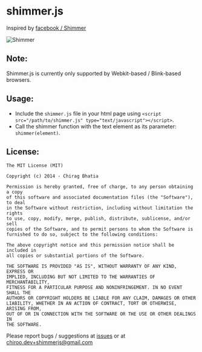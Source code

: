 shimmer.js
============

Inspired by [facebook / Shimmer](https://github.com/facebook/Shimmer)

![Shimmer](https://raw.github.com/chirag64/shimmer.js/master/image.gif)

Note:
-----
Shimmer.js is currently only supported by Webkit-based / Blink-based browsers.

Usage:
------
- Include the `shimmer.js` file in your html page using `<script src="/path/to/shimmer.js" type="text/javascript"></script>`.
- Call the shimmer function with the text element as its parameter: `shimmer(element)`.


License:
-------
```
The MIT License (MIT)

Copyright (c) 2014 - Chirag Bhatia

Permission is hereby granted, free of charge, to any person obtaining a copy
of this software and associated documentation files (the "Software"), to deal
in the Software without restriction, including without limitation the rights
to use, copy, modify, merge, publish, distribute, sublicense, and/or sell
copies of the Software, and to permit persons to whom the Software is
furnished to do so, subject to the following conditions:

The above copyright notice and this permission notice shall be included in
all copies or substantial portions of the Software.

THE SOFTWARE IS PROVIDED "AS IS", WITHOUT WARRANTY OF ANY KIND, EXPRESS OR
IMPLIED, INCLUDING BUT NOT LIMITED TO THE WARRANTIES OF MERCHANTABILITY,
FITNESS FOR A PARTICULAR PURPOSE AND NONINFRINGEMENT. IN NO EVENT SHALL THE
AUTHORS OR COPYRIGHT HOLDERS BE LIABLE FOR ANY CLAIM, DAMAGES OR OTHER
LIABILITY, WHETHER IN AN ACTION OF CONTRACT, TORT OR OTHERWISE, ARISING FROM,
OUT OF OR IN CONNECTION WITH THE SOFTWARE OR THE USE OR OTHER DEALINGS IN
THE SOFTWARE.
```
Please report bugs / suggestions at [issues](https://github.com/chirag64/Imgur-To-Filmot/issues) or at chiroo.dev+shimmerjs@gmail.com